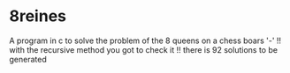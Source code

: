 # 8reines
A program in c to solve the problem of the 8 queens on a chess boars '-' !!
with the recursive method 
you got to check it !!
there is 92 solutions to be generated
